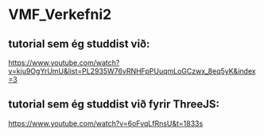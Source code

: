 # VMF_Verkefni2

## tutorial sem ég studdist við:
https://www.youtube.com/watch?v=kju9OgYrUmU&list=PL2935W76vRNHFpPUuqmLoGCzwx_8eq5yK&index=3

## tutorial sem ég studdist við fyrir ThreeJS:
https://www.youtube.com/watch?v=6oFvqLfRnsU&t=1833s